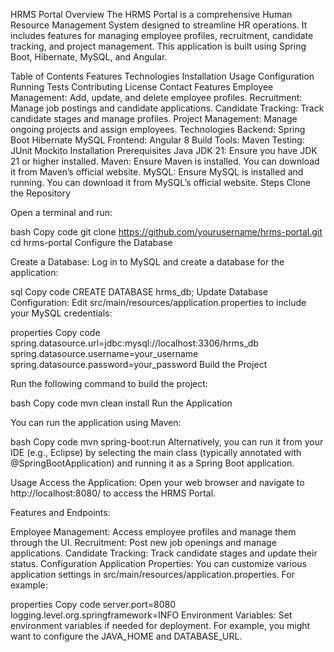 HRMS Portal
Overview
The HRMS Portal is a comprehensive Human Resource Management System designed to streamline HR operations. It includes features for managing employee profiles, recruitment, candidate tracking, and project management. This application is built using Spring Boot, Hibernate, MySQL, and Angular.

Table of Contents
Features
Technologies
Installation
Usage
Configuration
Running Tests
Contributing
License
Contact
Features
Employee Management: Add, update, and delete employee profiles.
Recruitment: Manage job postings and candidate applications.
Candidate Tracking: Track candidate stages and manage profiles.
Project Management: Manage ongoing projects and assign employees.
Technologies
Backend:
Spring Boot
Hibernate
MySQL
Frontend:
Angular 8
Build Tools:
Maven
Testing:
JUnit
Mockito
Installation
Prerequisites
Java JDK 21: Ensure you have JDK 21 or higher installed.
Maven: Ensure Maven is installed. You can download it from Maven’s official website.
MySQL: Ensure MySQL is installed and running. You can download it from MySQL’s official website.
Steps
Clone the Repository

Open a terminal and run:

bash
Copy code
git clone https://github.com/yourusername/hrms-portal.git
cd hrms-portal
Configure the Database

Create a Database: Log in to MySQL and create a database for the application:

sql
Copy code
CREATE DATABASE hrms_db;
Update Database Configuration: Edit src/main/resources/application.properties to include your MySQL credentials:

properties
Copy code
spring.datasource.url=jdbc:mysql://localhost:3306/hrms_db
spring.datasource.username=your_username
spring.datasource.password=your_password
Build the Project

Run the following command to build the project:

bash
Copy code
mvn clean install
Run the Application

You can run the application using Maven:

bash
Copy code
mvn spring-boot:run
Alternatively, you can run it from your IDE (e.g., Eclipse) by selecting the main class (typically annotated with @SpringBootApplication) and running it as a Spring Boot application.

Usage
Access the Application: Open your web browser and navigate to http://localhost:8080/ to access the HRMS Portal.

Features and Endpoints:

Employee Management: Access employee profiles and manage them through the UI.
Recruitment: Post new job openings and manage applications.
Candidate Tracking: Track candidate stages and update their status.
Configuration
Application Properties: You can customize various application settings in src/main/resources/application.properties. For example:

properties
Copy code
server.port=8080
logging.level.org.springframework=INFO
Environment Variables: Set environment variables if needed for deployment. For example, you might want to configure the JAVA_HOME and DATABASE_URL.
